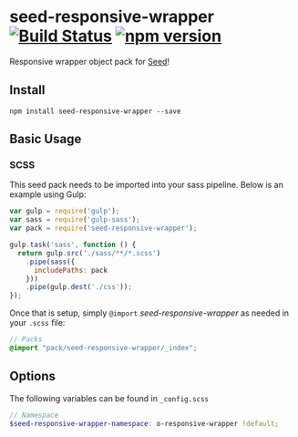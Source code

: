 # seed-responsive-wrapper [![Build Status](https://travis-ci.org/helpscout/seed-responsive-wrapper.svg?branch=master)](https://travis-ci.org/helpscout/seed-responsive-wrapper) [![npm version](https://badge.fury.io/js/seed-responsive-wrapper.svg)](https://badge.fury.io/js/seed-responsive-wrapper)

Responsive wrapper object pack for [Seed](https://github.com/helpscout/seed)!

## Install
```
npm install seed-responsive-wrapper --save
```


## Basic Usage

### SCSS
This seed pack needs to be imported into your sass pipeline. Below is an example using Gulp:


```javascript
var gulp = require('gulp');
var sass = require('gulp-sass');
var pack = require('seed-responsive-wrapper');

gulp.task('sass', function () {
  return gulp.src('./sass/**/*.scss')
    .pipe(sass({
      includePaths: pack
    }))
    .pipe(gulp.dest('./css'));
});
```

Once that is setup, simply `@import` *seed-responsive-wrapper* as needed in your `.scss` file:

```scss
// Packs
@import "pack/seed-responsive-wrapper/_index";
```

## Options

The following variables can be found in `_config.scss`

```scss
// Namespace
$seed-responsive-wrapper-namespace: o-responsive-wrapper !default;
```
